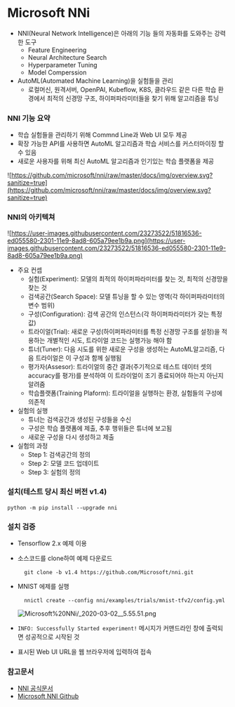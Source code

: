# Microsoft NNi

- NNI(Neural Network Intelligence)은 아래의 기능 들의 자동화를 도와주는 강력한 도구
    - Feature Engineering
    - Neural Architecture Search
    - Hyperparameter Tuning
    - Model Comperssion
- AutoML(Automated Machine Learning)을 실험들을 관리
    - 로컬머신, 원격서버, OpenPAI, Kubeflow, K8S, 클라우드 같은 다른 학습 환경에서 최적의 신경망 구조, 하이퍼파라미터들을 찾기 위해 알고리즘을 튜닝

### NNI 기능 요약

- 학습 실험들을 관리하기 위해 Commnd Line과 Web UI 모두 제공
- 확장 가능한 API를 사용하면 AutoML 알고리즘과 학습 서비스를 커스터마이징 할 수 있음
- 새로운 사용자를 위해 최신 AutoML 알고리즘과 인기있는 학습 플랫폼을 제공

![https://github.com/microsoft/nni/raw/master/docs/img/overview.svg?sanitize=true](https://github.com/microsoft/nni/raw/master/docs/img/overview.svg?sanitize=true)

### NNI의 아키텍쳐

![https://user-images.githubusercontent.com/23273522/51816536-ed055580-2301-11e9-8ad8-605a79ee1b9a.png](https://user-images.githubusercontent.com/23273522/51816536-ed055580-2301-11e9-8ad8-605a79ee1b9a.png)

- 주요 컨셉
    - 실험(Experiment): 모델의 최적의 하이퍼파라미터를 찾는 것, 최적의 신경망을 찾는 것
    - 검색공간(Search Space): 모델 튜닝을 할 수 있는 영역(각 하이퍼파라미터의 변수 범위)
    - 구성(Configuration): 검색 공간의 인스턴스(각 하이퍼파라미터가 갖는 특정 값)
    - 트라이얼(Trial): 새로운 구성(하이퍼파라미터를 특정 신경망 구조를 설정)을 적용하는 개별적인 시도, 트라이얼 코드는 실행가능 해야 함
    - 튜너(Tuner):  다음 시도를 위한 새로운 구성을 생성하는 AutoML알고리즘, 다음 트라이얼은 이 구성과 함께 실행됨
    - 평가자(Assesor): 트라이얼의 중간 결과(주기적으로 테스트 데이터 셋의  accuracy를 평가)를 분석하여 이 트라이얼이 조기 종료되어야 하는지 아닌지 알려줌
    - 학습플랫폼(Training Plaform): 트라이얼을 실행하는 환경, 실험들의 구성에 의존적
- 실험의 실행
    - 튜너는 검색공간과 생성된 구성들을 수신
    - 구성은 학습 플랫폼에 제출, 추후 행위들은 튜너에 보고됨
    - 새로운 구성을 다시 생성하고 제출
- 실험의 과정
    - Step 1: 검색공간의 정의
    - Step 2: 모델 코드 업데이트
    - Step 3: 실험의 정의

### 설치(테스트 당시 최신 버전 v1.4)

    python -m pip install --upgrade nni

### 설치 검증

- Tensorflow 2.x  예제 이용
- 소스코드를 clone하여 예제 다운로드

        git clone -b v1.4 https://github.com/Microsoft/nni.git

- MNIST 에제를 실행

        nnictl create --config nni/examples/trials/mnist-tfv2/config.yml

    ![Microsoft%20NNi/_2020-03-02__5.55.51.png](Microsoft%20NNi/_2020-03-02__5.55.51.png)

- `INFO: Successfully Started experiment!` 메시지가 커맨드라인 창에 출력되면 성공적으로 시작된 것
- 표시된 Web UI URL을 웹 브라우저에 입력하여 접속

### 참고문서

- [NNI 공식문서](https://nni.readthedocs.io/en/latest/index.html)
- [Microsoft NNI Github](https://github.com/microsoft/nni)
